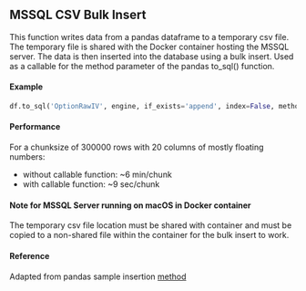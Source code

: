 MSSQL CSV Bulk Insert
-------
This function writes data from a pandas dataframe to a temporary csv file. The temporary file is shared with the Docker container hosting the MSSQL server. The data is then inserted into the database using a bulk insert. Used as a callable for the method parameter of the pandas to_sql() function.


#### Example
~~~ python
df.to_sql('OptionRawIV', engine, if_exists='append', index=False, method=mssql_bulk_insert)
~~~

#### Performance
For a chunksize of 300000 rows with 20 columns of mostly floating numbers:
  * without callable function: ~6 min/chunk
  * with callable function: ~9 sec/chunk
  
#### Note for MSSQL Server running on macOS in Docker container

The temporary csv file location must be shared with container and must be copied to a non-shared file within the container for the bulk insert to work.

#### Reference
Adapted from pandas sample insertion [method](https://pandas.pydata.org/pandas-docs/stable/user_guide/io.html#io-sql-method)
